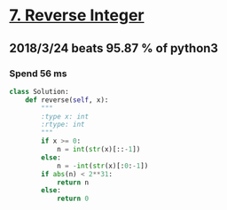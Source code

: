 # [7. Reverse Integer](https://leetcode.com/problems/reverse-integer/description/)

## 2018/3/24 beats 95.87 % of python3
### Spend 56 ms
```python
class Solution:
    def reverse(self, x):
        """
        :type x: int
        :rtype: int
        """
        if x >= 0:
            n = int(str(x)[::-1])
        else:
            n = -int(str(x)[:0:-1])
        if abs(n) < 2**31:
            return n
        else:
            return 0
```


